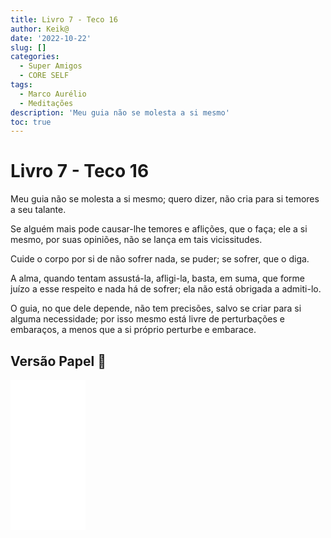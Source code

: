 ```yaml
---
title: Livro 7 - Teco 16
author: Keik@
date: '2022-10-22'
slug: []
categories:
  - Super Amigos
  - CORE SELF
tags:
  - Marco Aurélio
  - Meditações
description: 'Meu guia não se molesta a si mesmo'
toc: true
---
```


# Livro 7 - Teco 16

Meu guia não se molesta a si mesmo; quero dizer, não cria para si temores a seu talante. 

Se alguém mais pode causar-lhe temores e aflições, que o faça; ele a si mesmo, por suas opiniões, não se lança em tais vicissitudes. 

Cuide o corpo por si de não sofrer nada, se puder; se sofrer, que o diga. 

A alma, quando tentam assustá-la, afligi-la, basta, em suma, que forme juízo a esse respeito e nada há de sofrer; ela não está obrigada a admiti-lo. 

O guia, no que dele depende, não tem precisões, salvo se criar para si alguma necessidade; por isso mesmo está livre de perturbações e embaraços, a menos que a si próprio perturbe e embarace.

## Versão Papel :book:
<iframe style="width:120px;height:240px;" marginwidth="0" marginheight="0" scrolling="no" frameborder="0" src="//ws-na.amazon-adsystem.com/widgets/q?ServiceVersion=20070822&OneJS=1&Operation=GetAdHtml&MarketPlace=BR&source=ss&ref=as_ss_li_til&ad_type=product_link&tracking_id=mundodekeika-20&language=pt_BR&marketplace=amazon&region=BR&placement=B092FVY4BB&asins=B092FVY4BB&linkId=37c5ec14221f61f811029aa88b520891&show_border=true&link_opens_in_new_window=true"></iframe>